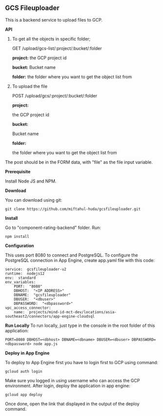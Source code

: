   

##  GCS Fileuploader

  
  

This is a backend service to upload files to GCP.

**API**

1. To get all the objects in specific folder;

    GET /upload/gcs-list/:project/:bucket/:folder
    
    **project:**
    the GCP project id
    
    **bucket:**
    Bucket name
    
    **folder:**
    the folder where you want to get the object list from

2. To upload the file

  
    POST /upload/gcs/:project/:bucket/:folder
    
    **project:**
    
    the GCP project id
    
    **bucket:**
    
    Bucket name
    
    **folder:**
    
    the folder where you want to get the object list from

  

The post should be in the FORM data, with "file" as the file input variable.

  
  

**Prerequisite**

  

Install Node JS and NPM.

  

**Download**

  

You can download using git:

  

    git clone https://github.com/miftahul-huda/gcsfileuploader.git

**Install**

Go to "component-rating-backend" folder. Run:

    npm install

**Configuration**

  

This uses port 8080 to connect and PostgreSQL. To configure the PostgreSQL connection in App Engine, create app.yaml file with this code:

    service:  gcsfileuploader-v2
    runtime:  nodejs12
    env:  standard
    env_variables:
	    PORT:  "8080"
	    DBHOST:  "<IP ADDRESS>"
	    DBNAME:  "gcsfileuploader"
	    DBUSER:  "<dbuser>"
	    DBPASSWORD:  "<dbpassword>"
    vpc_access_connector:
	    name:  projects/mind-id-mct-dev/locations/asia-southeast2/connectors/app-engine-cloudsql

**Run Locally**
To run locally, just type in the console in the root folder of this application:

    PORT=8080 DBHOST=<dbhost> DBNAME=<dbname> DBUSER=<dbuser> DBPASSWORD=<dbpassword> node app.js

**Deploy in App Engine**


To deploy to App Engine first you have to login first to GCP using command:

    gcloud auth login

Make sure you logged in using username who can access the GCP environment.
After login, deploy the application in app engine:

    gcloud app deploy

Once done, open the link that displayed in the output of the deploy command.